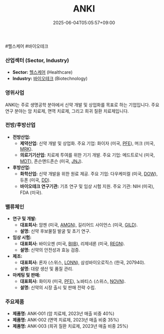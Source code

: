 ﻿---
title: "ANKI"
date: 2025-06-04T05:05:57+09:00
lastmod: 2025-06-04T05:05:57+09:00
type: docs
sidebar:
  open: true
weight: 71
---
<div style="display:none">
  <meta property="article:published_time" content="2025-06-03T20:05:57Z" />
  <meta property="article:modified_time" content="2025-06-03T20:05:57Z" />
</div>
#헬스케어 #바이오테크 

### 산업섹터 (Sector, Industry)

- **Sector:** [헬스케어](/industry-study/2산업헬스케어/) (Healthcare)
- **Industry:** [바이오테크](/industry-study/바이오테크/) (Biotechnology)

### 영위사업

ANKI는 주로 생명공학 분야에서 신약 개발 및 상업화를 목표로 하는 기업입니다. 주요 연구 분야는 암 치료제, 면역 치료제, 그리고 희귀 질환 치료제입니다.

### 전방/후방산업

- **전방산업:**
    - **제약산업:** 신약 개발 및 상업화. 주요 기업: 화이자 (미국, [PFE](/company-analysis/pfe/)), 머크 (미국, [MRK](/company-analysis/mrk/)).
    - **의료기기산업:** 치료제 투여를 위한 기기 개발. 주요 기업: 메드트로닉 (미국, [MDT](/company-analysis/mdt/)), 존슨앤드존슨 (미국, [JNJ](/company-analysis/jnj/)).
- **후방산업:**
    - **화학산업:** 신약 개발을 위한 원료 제공. 주요 기업: 다우케미컬 (미국, [DOW](/company-analysis/dow/)), 듀폰 (미국, [DD](/company-analysis/dd/)).
    - **바이오테크 연구기관:** 기초 연구 및 임상 시험 지원. 주요 기관: NIH (미국), FDA (미국).

### 밸류체인

- **연구 및 개발:**
    - **대표회사:** 암젠 (미국, [AMGN](/company-analysis/amgn/)), 길리어드 사이언스 (미국, [GILD](/company-analysis/gild/)).
    - **설명:** 신약 후보물질 발굴 및 초기 연구.
- **임상 시험:**
    - **대표회사:** 바이오젠 (미국, [BIIB](/company-analysis/biib/)), 리제네론 (미국, [REGN](/company-analysis/regn/)).
    - **설명:** 신약의 안전성과 효능 검증.
- **제조:**
    - **대표회사:** 론자 (스위스, [LONN](/company-analysis/lonn/)), 삼성바이오로직스 (한국, 207940).
    - **설명:** 대량 생산 및 품질 관리.
- **마케팅 및 판매:**
    - **대표회사:** 화이자 (미국, [PFE](/company-analysis/pfe/)), 노바티스 (스위스, [NOVN](/company-analysis/novn/)).
    - **설명:** 신약의 시장 출시 및 판매 전략 수립.

### 주요제품

- **제품명:** ANK-001 (암 치료제, 2023년 매출 비중 40%)
- **제품명:** ANK-002 (면역 치료제, 2023년 매출 비중 35%)
- **제품명:** ANK-003 (희귀 질환 치료제, 2023년 매출 비중 25%)
